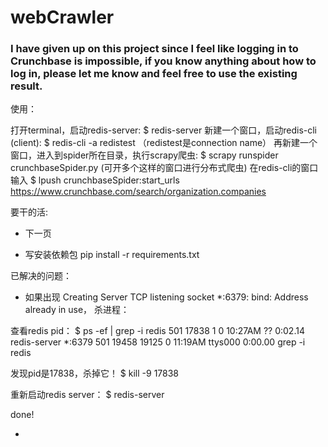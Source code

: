 # webCrawler

### I have given up on this project since I feel like logging in to Crunchbase is impossible, if you know anything about how to log in, please let me know and feel free to use the existing result.


使用：

打开terminal，启动redis-server: $ redis-server
新建一个窗口，启动redis-cli (client): $ redis-cli -a redistest （redistest是connection name）
再新建一个窗口，进入到spider所在目录，执行scrapy爬虫: $ scrapy runspider crunchbaseSpider.py (可开多个这样的窗口进行分布式爬虫)
在redis-cli的窗口输入 $ lpush crunchbaseSpider:start_urls https://www.crunchbase.com/search/organization.companies


要干的活:

- 下一页

- 写安装依赖包 pip install -r requirements.txt




已解决的问题：

- 如果出现 Creating Server TCP listening socket *:6379: bind: Address already in use， 杀进程：

查看redis pid：
$ ps -ef | grep -i redis
  501 17838     1   0 10:27AM ??         0:02.14 redis-server *:6379
  501 19458 19125   0 11:19AM ttys000    0:00.00 grep -i redis

发现pid是17838，杀掉它！
$ kill -9 17838

重新启动redis server：
$ redis-server

done!



-
